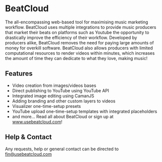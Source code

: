 # BeatCloud
The all-encompassing web-based tool for maximising music marketing workflow. 
BeatCloud uses multiple integrations to provide music producers that market their beats on platforms such as Youtube the opportunity to drastically improve the efficiency of their workflow.
Developed by producers alike, BeatCloud removes the need for paying large amounts of money for overkill software. BeatCloud also allows producers with limited computational resources to render videos within minutes, which increases the amount of time they can dedicate to what they love, making music!

## Features
- Video creation from images/videos bases
- Direct publishing to YouTube using YouTube API
- Integrated image editing using CamanJS
- Adding branding and other custom layers to videos
- Visualizer one-time-setup presets
- YouTube upload one-time-setup templates with integrated placeholders 
- and more...
Read all about BeatCloud or sign up at www.usebeatcloud.com!

## Help & Contact
Any requests, help or general contact can be directed to fin@usebeatcloud.com
